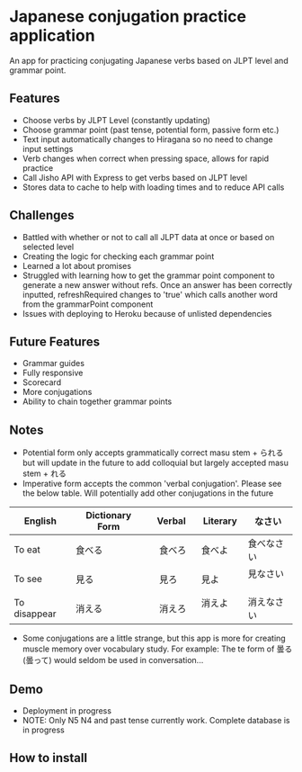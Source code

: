 # Japanese conjugation practice application

An app for practicing conjugating Japanese verbs based on JLPT level and grammar point.

## Features

- Choose verbs by JLPT Level (constantly updating)
- Choose grammar point (past tense, potential form, passive form etc.)
- Text input automatically changes to Hiragana so no need to change input settings
- Verb changes when correct when pressing space, allows for rapid practice
- Call Jisho API with Express to get verbs based on JLPT level
- Stores data to cache to help with loading times and to reduce API calls

## Challenges

- Battled with whether or not to call all JLPT data at once or based on selected level
- Creating the logic for checking each grammar point
- Learned a lot about promises
- Struggled with learning how to get the grammar point component to generate a new answer without refs. Once an answer has been correctly inputted, refreshRequired changes to 'true' which calls another word from the grammarPoint component
- Issues with deploying to Heroku because of unlisted dependencies

## Future Features

- Grammar guides
- Fully responsive
- Scorecard
- More conjugations
- Ability to chain together grammar points 

## Notes
 
-  Potential form only accepts grammatically correct masu stem + られる　but will update in the future to add colloquial but largely accepted masu stem + れる
- Imperative form accepts the common 'verbal conjugation'. Please see the below table. Will potentially add other conjugations in the future

English       | Dictionary Form | Verbal  | Literary  | なさい     |
------------- | --------------- | ------- | --------- | --------- |
To eat        |  食べる           |　食べろ　 | 食べよ     | 食べなさい  | 
To see        |  見る            |　見ろ　　 | 見よ   　  | 見なさい  　 | 
To disappear  |  消える         　|　消えろ　 | 消えよ   　 |  消えなさい | 
- Some conjugations are a little strange, but this app is more for creating muscle memory over vocabulary study. For example: The te form of 曇る (曇って) would seldom be used in conversation...

## Demo

- Deployment in progress
- NOTE: Only N5 N4 and past tense currently work. Complete database is in progress

## How to install

